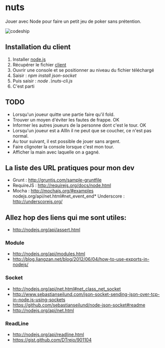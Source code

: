 nuts
====
Jouer avec Node pour faire un petit jeu de poker sans prétention.

![codeship](https://codeship.com/projects/ab101c10-9f00-0132-75d9-56e0c71a690d/status?branch=master)

Installation du client
----------------------

1. Installer [node.js][node]
2. Récupérer le fichier [client][nuts client]
3. Ouvrir une console et se positionner au niveau du fichier téléchargé
4. Saisir : *npm install json-socket*
5. Puis saisir : *node .\nuts-cli.js*
6. C'est parti

TODO
----
* Lorsqu'un joueur quitte une partie faire qu'il fold.
* Trouver un moyen d'éviter les fautes de frappe. OK
* Informer les autres joueurs de la personne dont c'est le tour. OK
* Lorsqu'un joueur est a AllIn il ne peut que se coucher, ce n'est pas normal.
* Au tour suivant, il est possible de jouer sans argent.
* Faire clignoter la console lorsque c'est mon tour.
* Afficher la main avec laquelle on a gagné.


La liste des URL pratiques pour mon dev
---------------------------------------
* Grunt : http://gruntjs.com/sample-gruntfile
* RequireJS : http://requirejs.org/docs/node.html
* Mocha : http://mochajs.org/#examples
nodejs.org/api/net.html#net_event_end* Underscore : http://underscorejs.org/

Allez hop des liens qui me sont utiles:
---------------------------------------
* http://nodejs.org/api/assert.html

### Module
* http://nodejs.org/api/modules.html
* http://blog.liangzan.net/blog/2012/06/04/how-to-use-exports-in-nodejs/

### Socket
* http://nodejs.org/api/net.html#net_class_net_socket
* http://www.sebastianseilund.com/json-socket-sending-json-over-tcp-in-node.js-using-sockets
* https://github.com/sebastianseilund/node-json-socket#readme
* http://nodejs.org/api/net.html

### ReadLine
* http://nodejs.org/api/readline.html
* https://gist.github.com/DTrejo/901104

[node]: http://nodejs.org/ "Node.Js"
[nuts client]: https://raw2.github.com/MiniKeb/nuts/master/nuts/nuts-cli.js "nuts/nuts-cli.js"
